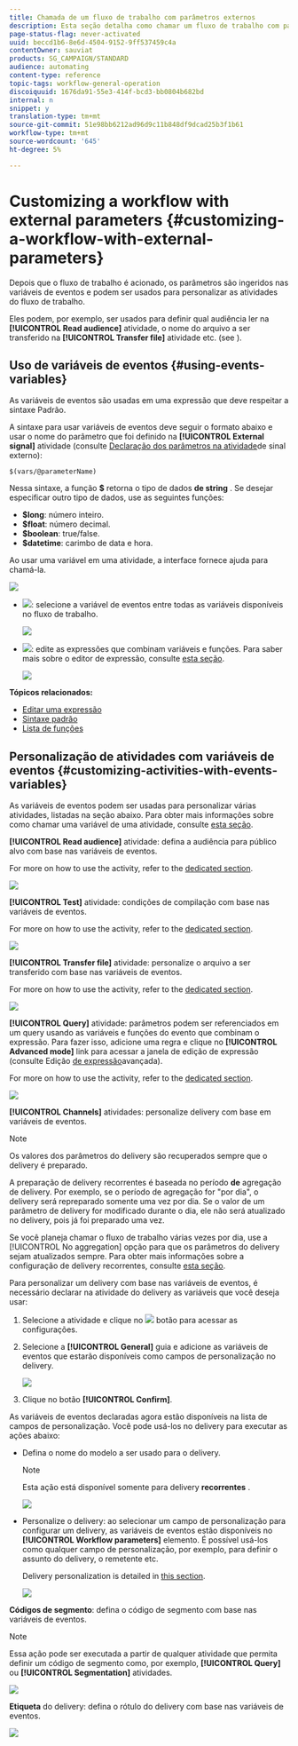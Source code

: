 ```yaml
---
title: Chamada de um fluxo de trabalho com parâmetros externos
description: Esta seção detalha como chamar um fluxo de trabalho com parâmetros externos.
page-status-flag: never-activated
uuid: beccd1b6-8e6d-4504-9152-9ff537459c4a
contentOwner: sauviat
products: SG_CAMPAIGN/STANDARD
audience: automating
content-type: reference
topic-tags: workflow-general-operation
discoiquuid: 1676da91-55e3-414f-bcd3-bb0804b682bd
internal: n
snippet: y
translation-type: tm+mt
source-git-commit: 51e98bb6212ad96d9c11b848df9dcad25b3f1b61
workflow-type: tm+mt
source-wordcount: '645'
ht-degree: 5%

---
```



# Customizing a workflow with external parameters {#customizing-a-workflow-with-external-parameters}

Depois que o fluxo de trabalho é acionado, os parâmetros são ingeridos nas variáveis de eventos e podem ser usados para personalizar as atividades do fluxo de trabalho.

Eles podem, por exemplo, ser usados para definir qual audiência ler na **[!UICONTROL Read audience]** atividade, o nome do arquivo a ser transferido na **[!UICONTROL Transfer file]** atividade etc. (see [](../../automating/using/customizing-workflow-external-parameters.md)).

## Uso de variáveis de eventos {#using-events-variables}

As variáveis de eventos são usadas em uma expressão que deve respeitar a sintaxe [](../../automating/using/advanced-expression-editing.md#standard-syntax)Padrão.

A sintaxe para usar variáveis de eventos deve seguir o formato abaixo e usar o nome do parâmetro que foi definido na **[!UICONTROL External signal]** atividade (consulte [Declaração dos parâmetros na atividade](../../automating/using/declaring-parameters-external-signal.md)de sinal externo):

```
$(vars/@parameterName)
```

Nessa sintaxe, a função **$** retorna o tipo de dados **de string** . Se desejar especificar outro tipo de dados, use as seguintes funções:

* **$long**: número inteiro.
* **$float**: número decimal.
* **$boolean**: true/false.
* **$datetime**: carimbo de data e hora.

Ao usar uma variável em uma atividade, a interface fornece ajuda para chamá-la.

![](assets/extsignal_callparameter.png)

* ![](assets/extsignal_picker.png): selecione a variável de eventos entre todas as variáveis disponíveis no fluxo de trabalho.

   ![](assets/wkf_test_activity_variables.png)

* ![](assets/extsignal_expression_editor.png): edite as expressões que combinam variáveis e funções. Para saber mais sobre o editor de expressão, consulte [esta seção](../../automating/using/advanced-expression-editing.md).

   ![](assets/wkf_test_activity_variables_expression.png)

**Tópicos relacionados:**

* [Editar uma expressão](../../automating/using/advanced-expression-editing.md#edit-an-expression)
* [Sintaxe padrão](../../automating/using/advanced-expression-editing.md#standard-syntax)
* [Lista de funções](../../automating/using/list-of-functions.md)

## Personalização de atividades com variáveis de eventos {#customizing-activities-with-events-variables}

As variáveis de eventos podem ser usadas para personalizar várias atividades, listadas na seção abaixo. Para obter mais informações sobre como chamar uma variável de uma atividade, consulte [esta seção](../../automating/using/customizing-workflow-external-parameters.md#using-events-variables).

**[!UICONTROL Read audience]** atividade: defina a audiência para público alvo com base nas variáveis de eventos.

For more on how to use the activity, refer to the [dedicated section](../../automating/using/read-audience.md).

![](assets/extsignal_activities_audience.png)

**[!UICONTROL Test]** atividade: condições de compilação com base nas variáveis de eventos.

For more on how to use the activity, refer to the [dedicated section](../../automating/using/test.md).

![](assets/extsignal_activities_test.png)

**[!UICONTROL Transfer file]** atividade: personalize o arquivo a ser transferido com base nas variáveis de eventos.

For more on how to use the activity, refer to the [dedicated section](../../automating/using/transfer-file.md).

![](assets/extsignal_activities_transfer.png)

**[!UICONTROL Query]** atividade: parâmetros podem ser referenciados em um query usando as variáveis e funções do evento que combinam o expressão. Para fazer isso, adicione uma regra e clique no **[!UICONTROL Advanced mode]** link para acessar a janela de edição de expressão (consulte Edição [de expressão](../../automating/using/advanced-expression-editing.md)avançada).

For more on how to use the activity, refer to the [dedicated section](../../automating/using/query.md).

![](assets/extsignal_activities_query.png)

**[!UICONTROL Channels]** atividades: personalize delivery com base em variáveis de eventos.

>[!NOTE]
>
>Os valores dos parâmetros do delivery são recuperados sempre que o delivery é preparado.
>
>A preparação de delivery recorrentes é baseada no período **de** agregação de delivery. Por exemplo, se o período de agregação for &quot;por dia&quot;, o delivery será repreparado somente uma vez por dia. Se o valor de um parâmetro de delivery for modificado durante o dia, ele não será atualizado no delivery, pois já foi preparado uma vez.
>
>Se você planeja chamar o fluxo de trabalho várias vezes por dia, use a [!UICONTROL No aggregation] opção para que os parâmetros do delivery sejam atualizados sempre. Para obter mais informações sobre a configuração de delivery recorrentes, consulte [esta seção](/help/automating/using/email-delivery.md#configuration).

Para personalizar um delivery com base nas variáveis de eventos, é necessário declarar na atividade do delivery as variáveis que você deseja usar:

1. Selecione a atividade e clique no ![](assets/dlv_activity_params-24px.png) botão para acessar as configurações.
1. Selecione a **[!UICONTROL General]** guia e adicione as variáveis de eventos que estarão disponíveis como campos de personalização no delivery.

   ![](assets/extsignal_activities_delivery.png)

1. Clique no botão **[!UICONTROL Confirm]**.

As variáveis de eventos declaradas agora estão disponíveis na lista de campos de personalização. Você pode usá-los no delivery para executar as ações abaixo:

* Defina o nome do modelo a ser usado para o delivery.

   >[!NOTE]
   >
   >Esta ação está disponível somente para delivery **recorrentes** .

   ![](assets/extsignal_activities_template.png)

* Personalize o delivery: ao selecionar um campo de personalização para configurar um delivery, as variáveis de eventos estão disponíveis no **[!UICONTROL Workflow parameters]** elemento. É possível usá-los como qualquer campo de personalização, por exemplo, para definir o assunto do delivery, o remetente etc.

   Delivery personalization is detailed in [this section](../../designing/using/personalization.md).

   ![](assets/extsignal_activities_perso.png)

**Códigos de segmento**: defina o código de segmento com base nas variáveis de eventos.

>[!NOTE]
>
>Essa ação pode ser executada a partir de qualquer atividade que permita definir um código de segmento como, por exemplo, **[!UICONTROL Query]** ou **[!UICONTROL Segmentation]** atividades.

![](assets/extsignal_activities_segment.png)

**Etiqueta** do delivery: defina o rótulo do delivery com base nas variáveis de eventos.

![](assets/extsignal_activities_label.png)
